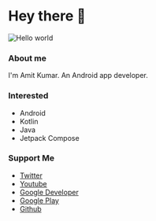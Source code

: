 # Hey there :wave:

<img src="https://github.com/amitthecoders/amitthecoders/blob/main/resources/banner.png" alt="Hello world">


### About me

I'm Amit Kumar. An Android app developer. 


### Interested

- Android
- Kotlin
- Java
- Jetpack Compose

### Support Me

- [Twitter](https://twitter.com/amitthecoder_)
- [Youtube](https://www.youtube.com/@amitthecoder)
- [Google Developer](https://g.dev/amitthecoder)
- [Google Play](https://play.google.com/store/apps/dev?id=8173184158513909416)
- [Github](https://github.com/amitthecoder)

